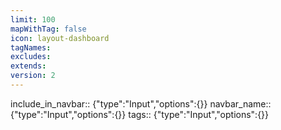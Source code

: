 ```yaml
---
limit: 100
mapWithTag: false
icon: layout-dashboard
tagNames: 
excludes: 
extends: 
version: 2
---
```


include_in_navbar:: {"type":"Input","options":{}}
navbar_name:: {"type":"Input","options":{}}
tags:: {"type":"Input","options":{}}